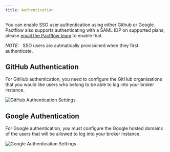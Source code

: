 ```yaml
---
title: Authentication
---
```


You can enable SSO user authentication using either Github or Google. Pactflow also supports authenticating
with a SAML IDP on supported plans, please <a href="mailto:support@pactflow.io">email the Pactflow team</a> to enable that.

_NOTE:_ &nbsp; SSO users are autmatically provisioned when they first authenticate.

## GitHub Authentication

For GitHub authentication, you need to configure the GitHub organisations that you would like users who belong to
be able to log into your broker instance.

![GitHub Authentication Settings](/ui/github-auth.png)

## Google Authentication

For Google authentication, you must configure the Google hosted domains of the users that will be allowed to
log into your broker instance. 

![Google Authentication Settings](/ui/google-auth.png)
